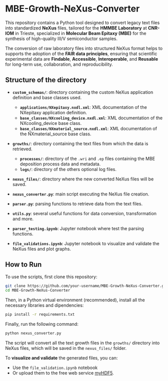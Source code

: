 # MBE-Growth-NeXus-Converter

This repository contains a Python tool designed to convert legacy text files into standardized **NeXus** files, tailored for the **HMMBE Laboratory** at **CNR-IOM** in Trieste, specialized in **Molecular Beam Epitaxy (MBE)** for the synthesis of high-quality III/V semiconductor samples.

The conversion of raw laboratory files into structured NeXus format helps to supports the adoption of the **FAIR data principles**, ensuring that scientific experimental data are **Findable**, **Accessible**, **Interoperable**, and **Reusable** for long-term use, collaboration, and reproducibility.

## Structure of the directory

- **`custom_schemas/`**: directory containing the custom NeXus application definition and base classes used.
    - **`applications/NXepitaxy.nxdl.xml`**: XML documentation of the NXepitaxy application definition.
    - **`base_classes/NXcooling_device.nxdl.xml`**: XML documentation of the NXcooling_device base class.
    - **`base_classes/NXmaterial_source.nxdl.xml`**: XML documentation of the NXmaterial_source base class.

- **`growths/`**: directory containing the text files from which the data is retrieved.
    - **`processes/`**: directory of the `.wri` and `.ep` files containing the MBE deposition process data and metadata.
    - **`logs/`**: directory of the others optional log files.

- **`nexus_files/`**: directory where the new converted NeXus files will be saved.

- **`nexus_converter.py`**: main script executing the NeXus file creation.
- **`parser.py`**: parsing functions to retrieve data from the text files.
- **`utils.py`**: several useful functions for data conversion, transformation and more.

- **`parser_testing.ipynb`**: Jupyter notebook where test the parsing functions.
- **`file_validations.ipynb`**: Jupyter notebook to visualize and validate the NeXus files and plot graphs.

## How to Run

To use the scripts, first clone this repository:

```sh
git clone https://github.com/your-username/MBE-Growth-NeXus-Converter.git
cd MBE-Growth-NeXus-Converter
```
Then, in a Python virtual environment (recommended), install all the necessary libraries and dipendencies:

```sh
pip install -r requirements.txt
```

Finally, run the following command:

```sh
python nexus_converter.py
```

The script will convert all the text growth files in the  `growths/` directory into NeXus files, which will be saved in the `nexus_files/` folder.

To **visualize and validate** the generated files, you can:

- Use the `file_validation.ipynb` notebook 
- Or upload them to the free web service [myHDF5](https://myhdf5.hdfgroup.org/).